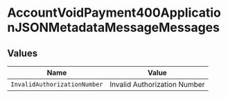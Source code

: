 # AccountVoidPayment400ApplicationJSONMetadataMessageMessages


## Values

| Name                         | Value                        |
| ---------------------------- | ---------------------------- |
| `InvalidAuthorizationNumber` | Invalid Authorization Number |